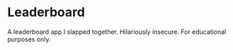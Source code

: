 # Leaderboard
A leaderboard app I slapped together. Hilariously insecure. For educational purposes only.